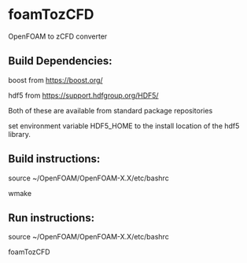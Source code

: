 # foamTozCFD
OpenFOAM to zCFD converter

## Build Dependencies:

boost from https://boost.org/

hdf5 from https://support.hdfgroup.org/HDF5/ 

Both of these are available from standard package repositories

set environment variable HDF5_HOME to the install location of the hdf5 library.

## Build instructions:

source ~/OpenFOAM/OpenFOAM-X.X/etc/bashrc

wmake

## Run instructions:

source ~/OpenFOAM/OpenFOAM-X.X/etc/bashrc

foamTozCFD
